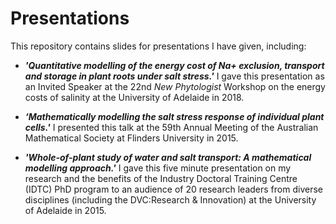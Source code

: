 # Presentations
This repository contains slides for presentations I have given, including:

- ***'Quantitative modelling of the energy cost of Na+ exclusion, transport and storage in plant roots under salt stress.'*** I gave this presentation as an Invited Speaker at the 22nd *New Phytologist* Workshop on the energy costs of salinity at the University of Adelaide in 2018.

- ***‘Mathematically modelling the salt stress response of individual plant cells.'*** I presented this talk at the 59th Annual Meeting of the Australian Mathematical Society at Flinders University in 2015.

- ***'Whole-of-plant study of water and salt transport: A mathematical modelling approach.'*** I gave this five minute presentation on my research and the benefits of the Industry Doctoral Training Centre (IDTC) PhD program to an audience of 20 research leaders from diverse disciplines (including the DVC:Research & Innovation) at the University of Adelaide in 2015.

